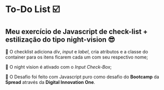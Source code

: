 # To-Do List ☑️

## Meu exercício de Javascript de check-list + estilização do tipo night-vision 😎

  🌟 O checklist adiciona *div*, *input* e *label*, cria atributos e a classe do container para os itens ficarem cada um com seu respectivo nome; <br/>

  🌟 O night vision é ativado com o *Input Check-Box*; <br/>

  🌟 O Desafio foi feito com Javascript puro como desafio do **Bootcamp** da **Spread** através da **Digital Innovation One**.
